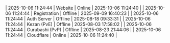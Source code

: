 | 2025-10-06 11:24:44 | Website | Online | 2025-10-06 11:24:40 |
| 2025-10-06 11:24:44 | Registration | Offline | 2025-09-09 16:40:23 |
| 2025-10-06 11:24:44 | Auth Server | Offline | 2025-08-18 09:33:31 |
| 2025-10-06 11:24:44 | Kezan (PvE) | Offline | 2025-08-03 17:58:02 |
| 2025-10-06 11:24:44 | Gurubashi (PvP) | Offline | 2025-08-23 21:44:06 |
| 2025-10-06 11:24:44 | Cloudflare | Online | 2025-10-06 11:24:40 |
